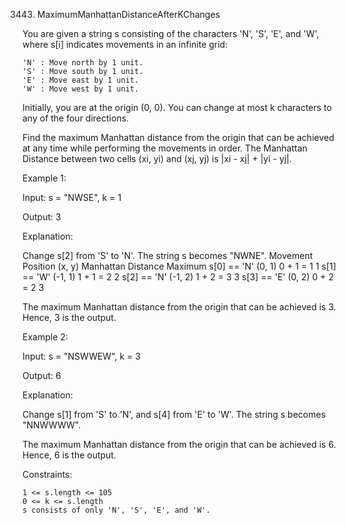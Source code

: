 3443. MaximumManhattanDistanceAfterKChanges

You are given a string s consisting of the characters 'N', 'S', 'E', and 'W', where s[i] indicates movements in an infinite grid:

    'N' : Move north by 1 unit.
    'S' : Move south by 1 unit.
    'E' : Move east by 1 unit.
    'W' : Move west by 1 unit.

Initially, you are at the origin (0, 0). You can change at most k characters to any of the four directions.

Find the maximum Manhattan distance from the origin that can be achieved at any time while performing the movements in order.
The Manhattan Distance between two cells (xi, yi) and (xj, yj) is |xi - xj| + |yi - yj|.

Example 1:

Input: s = "NWSE", k = 1

Output: 3

Explanation:

Change s[2] from 'S' to 'N'. The string s becomes "NWNE".
Movement	Position (x, y)	Manhattan Distance	Maximum
s[0] == 'N'	(0, 1)	0 + 1 = 1	1
s[1] == 'W'	(-1, 1)	1 + 1 = 2	2
s[2] == 'N'	(-1, 2)	1 + 2 = 3	3
s[3] == 'E'	(0, 2)	0 + 2 = 2	3

The maximum Manhattan distance from the origin that can be achieved is 3. Hence, 3 is the output.

Example 2:

Input: s = "NSWWEW", k = 3

Output: 6

Explanation:

Change s[1] from 'S' to 'N', and s[4] from 'E' to 'W'. The string s becomes "NNWWWW".

The maximum Manhattan distance from the origin that can be achieved is 6. Hence, 6 is the output.

Constraints:

    1 <= s.length <= 105
    0 <= k <= s.length
    s consists of only 'N', 'S', 'E', and 'W'.
